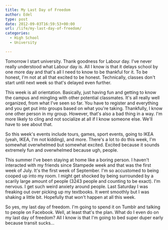 ```yaml
---
title: My Last Day of Freedom
author: Edel
type: post
date: 2012-09-03T16:59:53+00:00
url: /life/my-last-day-of-freedom/
categories:
  - High School
  - University

---
```

Tomorrow I start university. Thank goodness for Labour day. I've never really understood what Labour day is. All I know is that it delays school by one more day and that's all I need to know to be thankful for it. To be honest, I'm not at all that excited to be honest. Technically, classes don't start until next week so that's delayed even further.

This week is all orientation. Basically, just having fun and getting to know the campus and mingling with other potential classmates. It's all really well organized, from what I've seen so far. You have to register and everything and you get put into groups based on what you're taking. Thankfully, I know one other person in my group. However, that's also a bad thing in a way. I'm more likely to cling and not socialize at all if I know someone else. We'll have to see about that.

So this week's events include tours, games, sport events, going to IKEA (yeah, IKEA, I'm not kidding), and more. There's a lot to do this week, I'm somewhat overwhelmed but somewhat excited. Excited because it sounds extremely fun and overwhelmed because ugh, people.

This summer I've been staying at home like a boring person. I haven't interacted with my friends since Stampede week and that was the first week of July. It's the first week of September. I'm so accustomed to being cooped up into my room. I might get shocked by being surrounded by a scarily large amount of people (3243 people and counting to be exact). I'm nervous. I get such weird anxiety around people. Last Saturday I was freaking out over picking up my textbooks. It went smoothly but I was shaking a little bit. Hopefully that won't happen at all this week.

So yes, my last day of freedom. I'm going to spend it on Tumblr and talking to people on Facebook. Well, at least that's the plan. What do I even do on my last day of freedom? All I know is that I'm going to bed super duper early because transit sucks...


